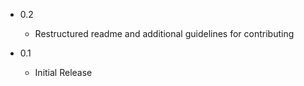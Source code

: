 - 0.2

  - Restructured readme and additional guidelines for contributing

- 0.1

  - Initial Release
